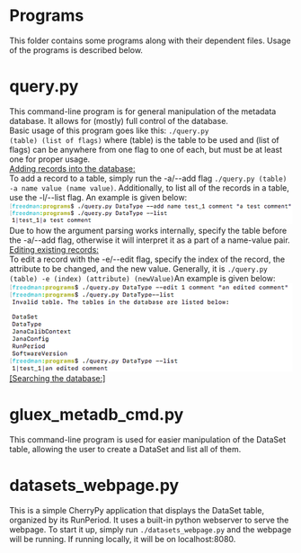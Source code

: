 # Programs
This folder contains some programs along with their dependent files. Usage of the programs is described below.

# query.py
This command-line program is for general manipulation of the metadata database. It allows for (mostly) full control of the database.
<br />Basic usage of this program goes like this: <code>./query.py (table) (list of flags)</code> where (table) is the table to be 
used and (list of flags) can be anywhere from one flag to one of each, but must be at least one for proper usage.
<br /><u>Adding records into the database:</u><br />To add a record to a table, simply run the -a/--add flag <code>./query.py (table) -a name value (name value)</code>.
Additionally, to list all of the records in a table, use the -l/--list flag. An example is given below:<img src="../imgs/add.png" /><br />
Due to how the argument parsing works internally, specify the table before the -a/--add flag, otherwise it will interpret it as a part of a name-value pair.
<br /><u>Editing existing records:</u><br />To edit a record with the -e/--edit flag, specify the index of the record, the attribute to be changed, and the new value.
Generally, it is <code>./query.py (table) -e (index) (attribute) (newValue)</code>An example is given below:<img src="../imgs/edit.png" />
<br /><u>[Searching the database:]</u><br />

# gluex_metadb_cmd.py
This command-line program is used for easier manipulation of the DataSet table, allowing the user to create a DataSet and list all of them.

# datasets_webpage.py
This is a simple CherryPy application that displays the DataSet table, organized by its RunPeriod. It uses a built-in python webserver to serve the webpage.
To start it up, simply run <code>./datasets_webpage.py</code> and the webpage will be running. If running locally, it will be on localhost:8080.
